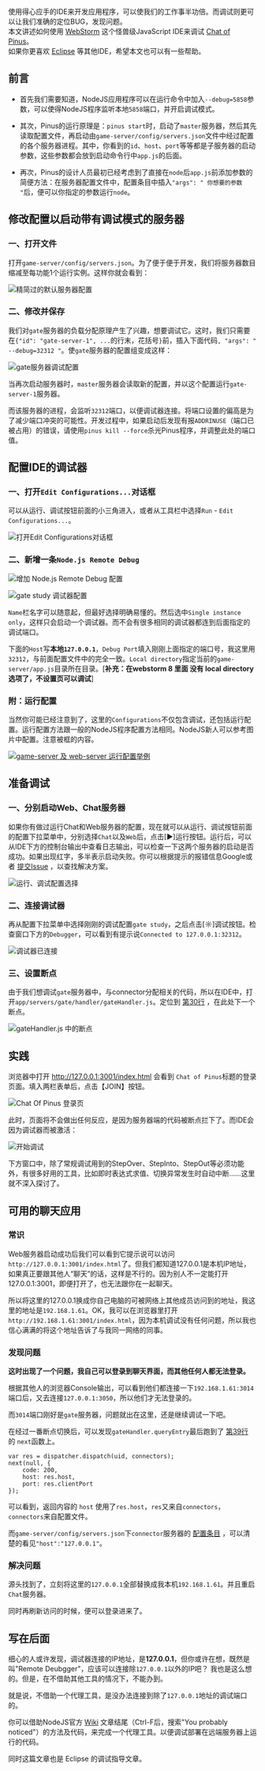 使用得心应手的IDE来开发应用程序，可以使我们的工作事半功倍。而调试则更可以让我们准确的定位BUG，发现问题。<br/>
本文讲述如何使用 [WebStorm](http://www.jetbrains.com/webstorm/) 这个怪兽级JavaScript IDE来调试 [Chat of Pinus](https://github.com/node-pinus/chatofpinus)。<br/>
如果你更喜欢 [Eclipse](http://www.eclipse.org/) 等其他IDE，希望本文也可以有一些帮助。

## 前言

* 首先我们需要知道，NodeJS应用程序可以在运行命令中加入`--debug=5858`参数，可以使得NodeJS程序监听本地`5858`端口，并开启调试模式。

* 其次，Pinus的运行原理是：`pinus start`时，启动了`master`服务器，然后其先读取配置文件，再启动由`game-server/config/servers.json`文件中经过配置的各个服务器进程。其中，你看到的`id`、`host`、`port`等等都是子服务器的启动参数，这些参数都会放到启动命令行中`app.js`的后面。

* 再次，Pinus的设计人员最初已经考虑到了直接在`node`后`app.js`前添加参数的简便方法：在服务器配置文件中，配置条目中插入`"args": " 你想要的参数 "`后，便可以你指定的参数运行`node`。

## 修改配置以启动带有调试模式的服务器

### 一、打开文件

打开`game-server/config/servers.json`。为了便于便于开发，我们将服务器数目缩减至每功能1个运行实例。这样你就会看到：

![精简过的默认服务器配置](.assets/bfc0d546-9666-11e2-8092-9a4f15766c21.png)

### 二、修改并保存

我们对`gate`服务器的负载分配原理产生了兴趣，想要调试它。这时，我们只需要在`{"id": "gate-server-1", ...`的行末，花括号`}`前，插入下面代码`, "args": " --debug=32312 "`。使`gate`服务器的配置组变成这样：

![gate服务器调试配置](.assets/f19cfd00-9667-11e2-8e93-9f490d181eab.png)

当再次启动服务器时，`master`服务器会读取新的配置，并以这个配置运行`gate-server-1`服务器。

而该服务器的进程，会监听`32312`端口，以便调试器连接。将端口设置的偏高是为了减少端口冲突的可能性。开发过程中，如果启动后发现有报`ADDRINUSE`（端口已被占用）的错误，请使用`pinus kill --force`杀光Pinus程序，并调整此处的端口值。

## 配置IDE的调试器

### 一、打开`Edit Configurations...`对话框

可以从运行、调试按钮前面的小三角进入，或者从工具栏中选择`Run` - `Edit Configurations...`。

![打开Edit Configurations对话框](.assets/748e320c-966c-11e2-848e-fbbe6e04532d.png)

### 二、新增一条`Node.js Remote Debug`

![增加 Node.js Remote Debug 配置](.assets/b3366cf4-966c-11e2-892f-f19f558a6243.png)

![gate study 调试器配置](.assets/1197fcfe-966d-11e2-9a3b-e6bf86d1f029.png)

`Name`栏名字可以随意起，但最好选择明确易懂的。然后选中`Single instance only`，这样只会启动一个调试器。而不会有很多相同的调试器都连到后面指定的调试端口。

下面的`Host`写<b>本地`127.0.0.1`</b>，`Debug Port`填入刚刚上面指定的端口号，我这里用`32312`，与前面配置文件中的完全一致。`Local directory`指定当前的`game-server/app.js`目录所在目录。[**补充：在webstorm 8 里面 没有 local directory 选项了，不设置页可以调试**]

### 附：运行配置

当然你可能已经注意到了，这里的`Configurations`不仅包含调试，还包括运行配置。运行配置方法跟一般的NodeJS程序配置方法相同。NodeJS新人可以参考图片中配置。注意被框的内容。

[![game-server 及 web-server 运行配置举例](.assets/b7fa3a74-966f-11e2-9a26-666f9f011d4e.png)](https://f.cloud.github.com/assets/1926860/306139/b7fa3a74-966f-11e2-9a26-666f9f011d4e.png)

## 准备调试

### 一、分别启动Web、Chat服务器

如果你有做过运行Chat和Web服务器的配置，现在就可以从运行、调试按钮前面的配置下拉菜单中，分别选择`Chat`以及`Web`后，点击[►]运行按钮。运行后，可以从IDE下方的控制台输出中查看日志输出，可以检查一下这两个服务器的启动是否成功。如果出现红字，多半表示启动失败。你可以根据提示的报错信息Google或者 [提交Issue](https://github.com/node-pinus/pinus-cn/issues/new) ，以查找解决方案。

![运行、调试配置选择](.assets/2d03b5e6-9672-11e2-929e-df99fc90104c.png)

### 二、连接调试器

再从配置下拉菜单中选择刚刚的调试配置`gate study`，之后点击[☼]调试按钮。检查窗口下方的`Debugger`，可以看到有提示说`Connected to 127.0.0.1:32312`。

![调试器已连接](.assets/2c299dd6-9675-11e2-9861-b5096dcee5d2.png)

### 三、设置断点

由于我们想调试`gate`服务器中，与connector分配相关的代码，所以在IDE中，打开`app/servers/gate/handler/gateHandler.js`。定位到 [第30行](https://github.com/node-pinus/chatofpinus/blob/master/game-server/app/servers/gate/handler/gateHandler.js#L30) ，在此处下一个断点。

![gateHandler.js 中的断点](.assets/b6d2c916-9671-11e2-93fe-99634c124810.png)

## 实践

浏览器中打开 http://127.0.0.1:3001/index.html 会看到 `Chat of Pinus`标题的登录页面。填入两栏表单后，点击【JOIN】按钮。

![Chat Of Pinus 登录页](.assets/c8ecac3a-9675-11e2-8338-1ac33ea60736.png)

此时，页面将不会做出任何反应，是因为服务器端的代码被断点拦下了。而IDE会因为调试器而被激活：

![开始调试](.assets/b829e8a8-9676-11e2-9879-d33996890224.png)

下方窗口中，除了常规调试用到的StepOver、StepInto、StepOut等必须功能外，有很多好用的工具，比如即时表达式求值、切换异常发生时自动中断……这里就不深入探讨了。

## 可用的聊天应用

### 常识

Web服务器启动成功后我们可以看到它提示说可以访问`http://127.0.0.1:3001/index.html`了。但我们都知道127.0.0.1是本机IP地址，如果真正要跟其他人“聊天”的话，这样是不行的。因为别人不一定能打开127.0.0.1:3001，即便打开了，也无法跟你在一起聊天。

所以将这里的127.0.0.1换成你自己电脑的可被网络上其他成员访问到的地址，我这里的地址是`192.168.1.61`。OK，我可以在浏览器里打开`http://192.168.1.61:3001/index.html`，因为本机调试没有任何问题，所以我也信心满满的将这个地址告诉了与我同一网络的同事。

### 发现问题

<b>这时出现了一个问题，我自己可以登录到聊天界面，而其他任何人都无法登录。</b>

根据其他人的浏览器Console输出，可以看到他们都连接一下`192.168.1.61:3014`端口后，又去连接`127.0.0.1:3050`，所以他们才无法登录的。

而`3014`端口刚好是`gate`服务器，问题就出在这里，还是继续调试一下吧。

在经过一番断点切换后，可以发现`gateHandler.queryEntry`最后跑到了 [第39行](https://github.com/node-pinus/chatofpinus/blob/master/game-server/app/servers/gate/handler/gateHandler.js#L39) 的 `next`函数上。

    var res = dispatcher.dispatch(uid, connectors);
    next(null, {
    	code: 200,
    	host: res.host,
    	port: res.clientPort
    });

可以看到，返回内容的 `host` 使用了`res.host`，`res`又来自`connectors`，`connectors`来自配置文件。

而`game-server/config/servers.json`下`connector`服务器的 [配置条目](https://github.com/node-pinus/chatofpinus/blob/master/game-server/config/servers.json#L4L6) ，可以清楚的看见`"host":"127.0.0.1"`。

### 解决问题

源头找到了，立刻将这里的`127.0.0.1`全部替换成我本机`192.168.1.61`。并且重启`Chat`服务器。

同时再刷新访问的时候，便可以登录进来了。

## 写在后面

细心的人或许发现，调试器连接的IP地址，是<b>127.0.0.1</b>，但你或许在想，既然是叫"Remote Deubgger"，应该可以连接除`127.0.0.1`以外的IP吧？
我也是这么想的。但是，在不借助其他工具的情况下，不能办到。

就是说，不借助一个代理工具，是没办法连接到除了`127.0.0.1`地址的调试端口的。

你可以借助NodeJS官方 [Wiki](https://github.com/joyent/node/wiki/using-eclipse-as-node-applications-debugger) 文章结尾（Ctrl-F后，搜索"You probably noticed"）的方法及代码，来完成一个代理工具。以便调试部署在远端服务器上运行的代码。

同时这篇文章也是 Eclipse 的调试指导文章。